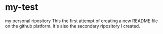 # my-test
my personal ripository
This the first attempt of creating a new README file on the github platform. It's also the secondary ripository I created.

